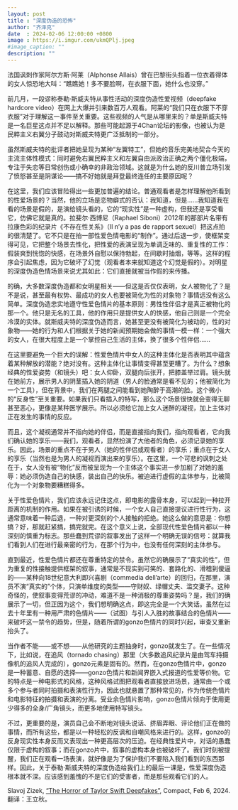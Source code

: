 ```yaml
---
layout: post
title : "深度伪造的恐怖"
author: "齐泽克"
date  : 2024-02-06 12:00:00 +0800
image : https://i.imgur.com/ukmQPlj.jpeg
#image_caption: ""
description: ""
---
```


法国讽刺作家阿尔方斯·阿莱（Alphonse Allais）曾在巴黎街头指着一位衣着得体的女人惊恐地大叫：“瞧瞧她！多不要脸啊，在衣服下面，她什么也没穿。”

<!--more-->

前几月，一段谬称泰勒·斯威夫特从事性活动的深度伪造性爱视频（deepfake hardcore video）在网上大爆并引来数百万人观看。阿莱的“我们只在衣服下不穿衣服”对于理解这一事件至关重要。这些视频的人气是从哪里来的？单是斯威夫特是一名巨星这点并不足以解释。那些可能起源于4Chan论坛的影像，也被认为是民粹主义右翼分子鼓动对斯威夫特更广泛抵制的一部分。

虽然斯威夫特的批评者把她呈现为某种“左翼特工”，但她的音乐完美地契合今天的主流主体性模式：同时避免右翼民粹主义和左翼自由派政治正确之两个僵化极端，专注于失恋等日常创伤或小确幸的非政治领域。这就是为什么她的反川普立场引发了愤怒甚至是阴谋论——搞不好她就是拜登最终连任的主要原因呢？

在这里，我们应该冒险得出一些更加普遍的结论。普通观看者是怎样理解他所看到的性爱场景的？当然，他的立场是恋物癖式的否认：我知道，但是……我知道我在看的场景是假的，是演给镜头看的，它的“现实性”是一种虚构，但我还是享受看它，仿佛它就是真的。拉斐尔·西博尼（Raphael Siboni）2012年的那部片名带有拉康色彩的纪录片《不存在性关系》（Il n’y a pas de rapport sexuel）把这点拍的很清楚了。它不只是在拍一部性爱色情电影的“制作”。通过后退一步，使框架变得可见，它把整个场景去性化，把性爱的表演呈现为单调乏味的、重复性的工作：假装爽到恍惚的快感，在场景外自慰以保持勃起，在间歇时抽烟，等等。这样的程序会引起焦虑，因为它破坏了幻觉（观看者本来就知道这个幻觉是假的）。对明星的深度伪造色情场景来说尤其如此：它们直接就被当作假的来传播。

的确，大多数深度伪造都和女明星相关——但这是否仅仅表明，女人被物化了？是不是说，甚至最有权势、最成功的女人也要被简化为性的对象物？事情远没有这么简单。深度伪造忠实地遵守性爱色情片的基本原则：男性性伴侣才是真正被物化的那一个。他只是无名的工具，他的作用只是提供女人的快感，他自己则是一个完全冷漠的实体。就斯威夫特的深度伪造而言，她甚至更没有被简化为被动的，性的对象物——她的行为和人们根据关于她的新闻预期她会做的事情一模一样：一个强大的女人，在很大程度上是一个掌控自己生活的主体，换了很多个性伴侣……

在这里要避免一个巨大的误解：性爱色情片中女人的这种主体化是否表明其中蕴含着某种解放的潜能？绝对没有。这种主体化让事情变得甚至更糟了。为什么？想象经典的性爱姿势（和镜头）吧：女人仰卧，双腿向后张开，把膝盖举过肩。镜头就在她前方，展示男人的阴茎插入她的阴道（男人的脸通常是看不见的；他被简化为一个工具），但在背景中，我们在两腿之间能看到她陶醉于高潮的脸。这个微小的“反身性”至关重要。如果我们只看插入的特写，那么这个场景很快就会变得无聊甚至恶心，更像是某种医学展示。所以必须给它加上女人迷醉的凝视，加上主体对正在发生的事情的反应。

而且，这个凝视通常并不指向她的伴侣，而是直接指向我们，指向观看者，它向我们确认她的享乐——我们，观看者，显然扮演了大他者的角色，必须记录她的享乐。因此，场景的重点不在于男人（她的性伴侣或观看者）的享乐；重点在于女人的享乐（当然也是为男人的凝视而演出来的享乐）。在这里，一个可悲的讽刺之处在于，女人没有被“物化”反而被呈现为一个主体这个事实进一步加剧了对她的羞辱：她必须伪造自己的快感，装出自己的快乐。被迫进行虚假的主体参与，比被简化为一个对象物要糟糕得多。

关于性爱色情片，我们应该永远记住这点，即电影的露骨本身，可以起到一种拉开距离的机制的作用。如果在被引诱的时候，一个女人自己直接提议进行性行为，这通常意味着一种后退，一种对更深刻的个人接触的拒绝。她这么做的意思是：你想搞？好，那就赶紧搞，搞完就完。在这个意义上说，全部现代性爱色情片都以一种深刻的慎重为标志。那些蠢到荒谬的叙事发出了这样一个明确无误的信号：就算我们看到人们在进行最亲密的行为，在那个行为中，也没有任何深刻的主体参与。

直到最近，性爱色情片都还在尊重特定的禁令。虽然它的确展示了“真实的性”，但为重复的性接触提供框架的叙事，通常是不现实到可笑的、套路化的、滑稽到傻逼的——某种向18世纪意大利即兴喜剧（commedia dell’arte）的回归，在那里，演员不演“真实的”个体，只演单维度的类型——守财奴、绿帽丈夫、滥交妻子。这种奇怪的，使叙事变得荒谬的冲动，难道不是一种消极的尊重姿势吗？是，我们的确展示了一切，但正因为这个，我们想明确这点，即这完全是一个大笑话。虽然在过去十年里有一种用严肃的色情片——（试图）与引人入胜的故事结合的色情片——来破坏这一禁令的趋势，但是，随着所谓的gonzo色情片的同时兴起，审查又重新抬头了。

当作者不能——或不想——从他研究的主题抽身时，gonzo就发生了。在一些情况下，比如说，在追风（tornado chasing）那里（大多数追风纪录片是由驾车持摄像机的追风人完成的），gonzo元素是固有的。然而，在gonzo色情片中，gonzo是一种蓄意、自愿的选择——gonzo色情片和新闻界嵌入式报道的性爱等价物。它的特点是一种电影式的风格，这种风格试图把观看者直接放进场景，通常由一个或多个参与者同时拍摄和表演性行为，因此也就悬置了那种常见的，作为传统色情片和电影特征的拍摄和表演的分离。受业余色情片影响，gonzo色情片倾向于使用更少得多的全身/广角镜头，而更多地使用特写镜头。

不过，更重要的是，演员自己会不断地对镜头说话、挤眉弄眼、评论他们正在做的事情，而所有这些，都是以一种轻松的反讽和自嘲风格来进行的。这样，gonzo的反身现实性本身反而又表现出一种更高层次的压迫。在经典性爱片中，对话的愚蠢仅限于虚构的叙事；而在gonzo片中，叙事的虚构本身也被破坏了。我们时刻被提醒，我们正在观看一场表演，就好像是为了保护我们不要陷入我们看到的东西那样。因此，关于泰勒·斯威夫特的深度伪造给我们上的最后一课是，性爱深度伪造根本就不深。应该感到羞愧的不是它们的受害者，而是那些观看它们的人。

Slavoj Zizek, [“The Horror of Taylor Swift Deepfakes”](https://www.compactmag.com/article/the-horror-of-taylor-swift-deepfakes/), Compact, Feb 6, 2024. 翻译：王立秋。

<!--END-->